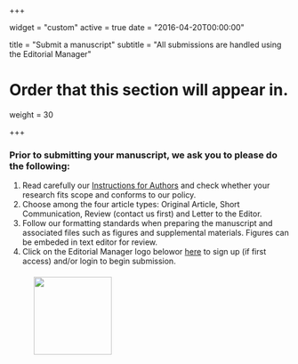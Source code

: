 +++

widget = "custom"
active = true
date = "2016-04-20T00:00:00"


title = "Submit a manuscript"
subtitle = "All submissions are handled using the Editorial Manager"

# Order that this section will appear in.
weight = 30

+++

### Prior to submitting your manuscript, we ask you to please do the following:

<ol>
<li> Read carefully our <a href = "pages/instructions">Instructions for Authors</a> and check whether your research fits scope and conforms to our policy.

<li>  Choose among the four article types: Original Article, Short Communication, Review (contact us first) and Letter to the Editor.

<li> Follow our formatting standards when preparing the manuscript and associated files such as figures and supplemental materials. Figures can be embeded in text editor for review.

<li> Click on the Editorial Manager logo belowor <a href = "http://www.editorialmanager.com/tppa/default.aspx">here</a> to sign up (if first access) and/or login to begin submission</a>.<br>
<a href = "http://www.editorialmanager.com/tppa/default.aspx"><img src = "/img/em-logo.png" style = "margin:20px" width=140px></a>
<br>

</ol>











